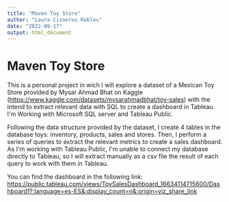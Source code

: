 ```yaml
---
title: "Maven Toy Store"
author: "Laura Cisneros Robles"
date: "2022-09-17"
output: html_document
---
```


# Maven Toy Store
This is a personal project in wich I will explore a dataset of a Mexican Toy Store provided by Mysar Ahmad Bhat on Kaggle (https://www.kaggle.com/datasets/mysarahmadbhat/toy-sales) with the intend to extract relevant data with SQL to create a dashboard in Tableau.
I'm Working with Microsoft SQL server and Tableau Public.

Following the data structure provided by the dataset, I create 4 tables in the database toys: inventory, products, sales and stores. Then, I perform a series of queries to extract the relevant metrics to create a sales dashboard. As I'm working with Tableau Public, I'm unable to connect my database directly to Tableau, so I will extract manually as a csv file the result of each query to work with them in Tableau.

You can find the dashboard in the following link: https://public.tableau.com/views/ToySalesDashboard_16634114715600/Dashboard1?:language=es-ES&:display_count=n&:origin=viz_share_link